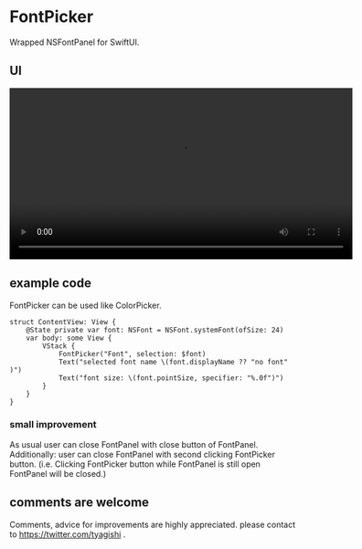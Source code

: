 # FontPicker

Wrapped NSFontPanel for SwiftUI.

## UI 
<video width="600" controls>
  <source src=https://user-images.githubusercontent.com/6419800/104111654-e4a85880-5327-11eb-8c68-944eb2ed19dc.mp4" type="video/mp4">
</video>

## example code
FontPicker can be used like ColorPicker.

```
struct ContentView: View {
    @State private var font: NSFont = NSFont.systemFont(ofSize: 24)
    var body: some View {
        VStack {
            FontPicker("Font", selection: $font)
            Text("selected font name \(font.displayName ?? "no font" )")
            Text("font size: \(font.pointSize, specifier: "%.0f")")
        }
    }
}
```

### small improvement
As usual user can close FontPanel with close button of FontPanel.
Additionally: user can close FontPanel with second clicking FontPicker button.
(i.e. Clicking FontPicker button while FontPanel is still open FontPanel will be closed.)

## comments are welcome
Comments, advice for improvements are highly appreciated.
please contact to https://twitter.com/tyagishi  .


